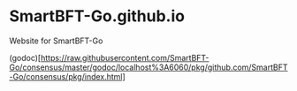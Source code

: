 # SmartBFT-Go.github.io
Website for SmartBFT-Go

(godoc)[https://raw.githubusercontent.com/SmartBFT-Go/consensus/master/godoc/localhost%3A6060/pkg/github.com/SmartBFT-Go/consensus/pkg/index.html]
